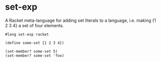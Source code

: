 # set-exp
A Racket meta-language for adding set literals to a language, i.e. making {1 2 3 4} a set of four elements.

```racket
#lang set-exp racket

(define some-set {1 2 3 4})

(set-member? some-set 5)
(set-member? some-set 'foo)
```
